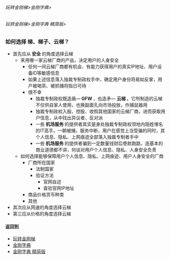 ###### 玩转金刚梯>金刚字典>
###### 玩转金刚梯>金刚字典 精简版>

### 如何选择 梯、梯子、云梯？
- 首先应从<Strong> 安全 </Strong>的角度选择云梯
  - 釆用哪一家云梯厂商的产品，决定用户的人身安全
    - 任何一间云梯厂商都有机会、有能力获得用户的真实IP地址、用户设备ID等敏感信息
    - 如果上述信息落入独裁专制政权手中，确定用户身份将易如反掌，用户被喝茶、被抓捕将指日可待
    - 很不幸
      - 独裁专制政权既造盾—<Strong> GFW </Strong>，也造矛— <Strong> 云梯 </Strong>。它所制造的云梯不仅供自家人使用，也换副面孔向市场投放，作捕鼠器用
      - 独裁专制政权入股、控股、收购其他国家的云梯厂商，进而获取用户信息，从中找出异议者、反对派
      - 一些<Strong> 机场服务 </Strong>的提供者其实是身处独裁专制政权领地内隐姓埋名的IT高手。一朝被捕，服务中断，用户在感觉上当受骗的同时，其个人信息、隐私、上网痕迹全部落入独裁专制者手中
      - 一些<Strong> 机场服务 </Strong>的提供者骗到一定数量钱财后卷款跑路，连基本的商业道德都不讲，何谈对用户个人信息、隐私、人身安全负责
  - 如何选择能够保障用户个人信息、隐私、上网痕迹、用户人身安全的厂商
    - 厂商所在国家
      - 法制国家
      - 验证方法
        - 官网自述
        - 查验官网IP地址
    - 商品价格货币种类
    - 其他
- 其次应从网速的角度选择云梯
- 第三应从价格的角度选择云梯
#### 返回到
- [玩转金刚梯](https://github.com/a2zitpro/web/blob/master/LadderFree/A.md)
- [金刚字典](https://github.com/a2zitpro/web/blob/master/LadderFree/kkDictionary/KKDictionary.md)
- [金刚字典 精简版](https://github.com/a2zitpro/web/blob/master/LadderFree/kkDictionary/KKDictionaryShortVersion.md)

